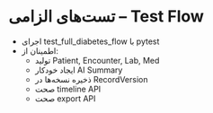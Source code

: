 # تست‌های الزامی – Test Flow
- اجرای test_full_diabetes_flow با pytest
- اطمینان از:
  - تولید Patient, Encounter, Lab, Med
  - ایجاد خودکار AI Summary
  - ذخیره نسخه‌ها در RecordVersion
  - صحت timeline API
  - صحت export API